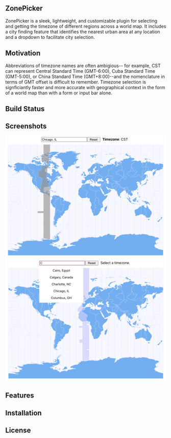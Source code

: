 ## ZonePicker

ZonePicker is a sleek, lightweight, and customizable plugin for selecting and getting the timezone of different regions across a world map. It includes a city finding feature that identifies the nearest urban area at any location and a dropdown to facilitate city selection.  
## Motivation

Abbreviations of timezone names are often ambigious-- for example, CST can represent Central Standard Time (GMT-6:00), Cuba Standard Time (GMT-5:00), or China Standard Time (GMT+8:00)--and the nomenclature in terms of GMT offset is difficult to remember. 
Timezone selection is signficiantly faster and more accurate with geographical context in the form of a world map than with a form or input bar alone. 
## Build Status

## Screenshots 
![Selection Demo](public/images/selection-demo.png)
![Dropdown Demo](public/images/dropdown-demo.png)
## Features

## Installation

## License
